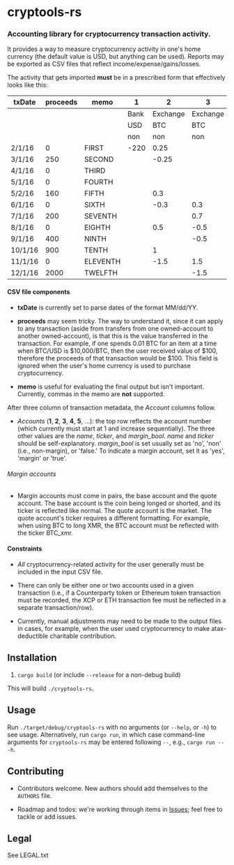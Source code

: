 # cryptools-rs

### Accounting library for cryptocurrency transaction activity.

It provides a way to measure cryptocurrency activity in one's home currency (the default value is USD, but anything can be used).
Reports may be exported as CSV files that reflect income/expense/gains/losses.

The activity that gets imported **must** be in a prescribed form that effectively looks like this:


|txDate |proceeds|memo    |1     |2       |3       |4       |5           |
|-------|--------|--------|------|--------|--------|--------|------------|
|       |        |        |Bank  |Exchange|Exchange|Exchange|Simplewallet|
|       |        |        |USD   |BTC     |BTC     |XMR     |XMR         |
|       |        |        |non   |non     |non     |non     |non         |
|2/1/16 |0       |FIRST   |-220  |0.25    |        |        |            |
|3/1/16 |250     |SECOND  |      |-0.25   |        |180     |            |
|4/1/16 |0       |THIRD   |      |        |        |-90     |90          |
|5/1/16 |0       |FOURTH  |      |        |        |90      |-90         |
|5/2/16 |160     |FIFTH   |      |0.3     |        |-90     |            |
|6/1/16 |0       |SIXTH   |      |-0.3    |0.3     |        |            |
|7/1/16 |200     |SEVENTH |      |        |0.7     |-90     |            |
|8/1/16 |0       |EIGHTH  |      |0.5     |-0.5    |        |            |
|9/1/16 |400     |NINTH   |      |        |-0.5    |200     |            |
|10/1/16|900     |TENTH   |      |1       |        |-200    |            |
|11/1/16|0       |ELEVENTH|      |-1.5    |1.5     |        |            |
|12/1/16|2000    |TWELFTH |      |        |-1.5    |400     |            |


#### CSV file components

* **txDate** is currently set to parse dates of the format MM/dd/YY.

* **proceeds** may seem tricky.
The way to understand it, since it can apply to any transaction (aside from transfers from one owned-account to another owned-account), is that this is the value transferred in the transaction.
For example, if one spends 0.01 BTC for an item at a time when BTC/USD is $10,000/BTC, then the user received value of $100, therefore the proceeds of that transaction would be $100.
This field is ignored when the user's home currency is used to purchase cryptocurrency.

* **memo** is useful for evaluating the final output but isn't important.
Currently, commas in the memo are **not** supported.

After three column of transaction metadata, the *Account* columns follow.

* *Accounts* (**1**, **2**, **3**, **4**, **5**, ...): the top row reflects the account number (which currently must start at 1 and increase sequentially).
The three other values are the *name*, *ticker*, and *margin_bool*.
*name* and *ticker* should be self-explanatory.
*margin_bool* is set usually set as 'no', 'non' (i.e., non-margin), or 'false.'
To indicate a margin account, set it as 'yes', 'margin' or 'true'.

###### Margin accounts

* Margin accounts must come in pairs, the base account and the quote account.
The base account is the coin being longed or shorted, and its ticker is reflected like normal.
The quote account is the market.
The quote account's ticker requires a different formatting.
For example, when using BTC to long XMR, the BTC account must be reflected with the ticker BTC_xmr.

#### Constraints

* *All* cryptocurrency-related activity for the user generally must be included in the input CSV file.

* There can only be either one or two accounts used in a given transaction (i.e., if a Counterparty token or Ethereum token transaction must be recorded, the XCP or ETH transaction fee must be reflected in a separate transaction/row).

* Currently, manual adjustments may need to be made to the output files in cases, for example, when the user used cryptocurrency to make atax-deductible charitable contribution.

## Installation

1. `cargo build` (or include `--release` for a non-debug build)

This will build `./cryptools-rs`.

## Usage

Run `./target/debug/cryptools-rs` with no arguments (or `--help`, or `-h`) to see usage.
Alternatively, run `cargo run`, in which case command-line arguments for `cryptools-rs` may be entered following `--`, e.g., `cargo run -- -h`.

## Contributing

* Contributors welcome. New authors should add themselves to the `AUTHORS` file.

* Roadmap and todos: we're working through items in [Issues](https://github.com/scoobybejesus/cryptools-rs/issues); feel free to tackle or add issues.

## Legal

See LEGAL.txt

